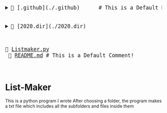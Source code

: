 <big><pre>
<details style="padding-left: 0px"> <summary>📂 [.github](./.github)      # This is a Default Markdownoooo</summary><blockquote>
<details style="padding-left: 16px"> <summary>📂 [workflows](./.github/workflows) </summary><blockquote>
📄 [pythonpackage.yml](./.github/workflows/pythonpackage.yml) # new</blockquote></details></details>
              
<details style="padding-left: 0px"> <summary>📂 [2020.dir](./2020.dir) </summary><blockquote>
          
📄 [abc.txt](./2020.dir/abc.txt)</blockquote> </details>
              
📄 [Listmaker.py](./Listmaker.py) <br/>
📄 [README.md](./README.md)    # This is a Default Comment!<br/>
</pre></big>

# List-Maker
This is a python program I wrote
After choosing a folder, the program makes a txt file which includes all the subfolders and files inside them

